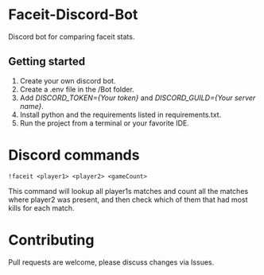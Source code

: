 # Faceit-Discord-Bot

Discord bot for comparing faceit stats.

## Getting started

1. Create your own discord bot.
2. Create a .env file in the /Bot folder.
3. Add *DISCORD_TOKEN={Your token}* and *DISCORD_GUILD={Your server name}*.
4. Install python and the requirements listed in requirements.txt.
5. Run the project from a terminal or your favorite IDE.

# Discord commands
```
!faceit <player1> <player2> <gameCount> 
```

This command will lookup all player1s matches and count all the matches where player2 was present, and then check which of them that had most kills for each match.

# Contributing

Pull requests are welcome, please discuss changes via Issues.
